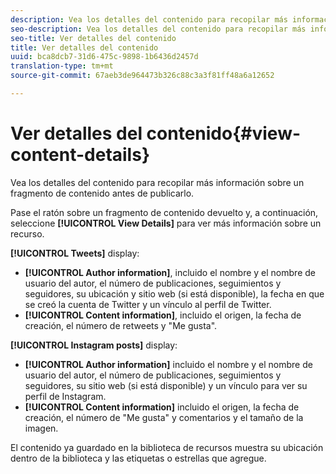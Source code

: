 ```yaml
---
description: Vea los detalles del contenido para recopilar más información sobre un fragmento de contenido antes de publicarlo.
seo-description: Vea los detalles del contenido para recopilar más información sobre un fragmento de contenido antes de publicarlo.
seo-title: Ver detalles del contenido
title: Ver detalles del contenido
uuid: bca8dcb7-31d6-475c-9898-1b6436d2457d
translation-type: tm+mt
source-git-commit: 67aeb3de964473b326c88c3a3f81ff48a6a12652

---
```



# Ver detalles del contenido{#view-content-details}

Vea los detalles del contenido para recopilar más información sobre un fragmento de contenido antes de publicarlo.

Pase el ratón sobre un fragmento de contenido devuelto y, a continuación, seleccione **[!UICONTROL View Details]** para ver más información sobre un recurso.

**[!UICONTROL Tweets]** display:

* **[!UICONTROL Author information]**, incluido el nombre y el nombre de usuario del autor, el número de publicaciones, seguimientos y seguidores, su ubicación y sitio web (si está disponible), la fecha en que se creó la cuenta de Twitter y un vínculo al perfil de Twitter.
* **[!UICONTROL Content information]**, incluido el origen, la fecha de creación, el número de retweets y "Me gusta".

**[!UICONTROL Instagram posts]** display:

* **[!UICONTROL Author information]** incluido el nombre y el nombre de usuario del autor, el número de publicaciones, seguimientos y seguidores, su sitio web (si está disponible) y un vínculo para ver su perfil de Instagram.
* **[!UICONTROL Content information]** incluido el origen, la fecha de creación, el número de "Me gusta" y comentarios y el tamaño de la imagen.

El contenido ya guardado en la biblioteca de recursos muestra su ubicación dentro de la biblioteca y las etiquetas o estrellas que agregue.

